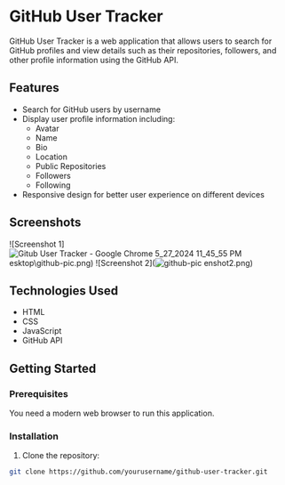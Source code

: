# GitHub User Tracker

GitHub User Tracker is a web application that allows users to search for GitHub profiles and view details such as their repositories, followers, and other profile information using the GitHub API.

## Features

- Search for GitHub users by username
- Display user profile information including:
  - Avatar
  - Name
  - Bio
  - Location
  - Public Repositories
  - Followers
  - Following
- Responsive design for better user experience on different devices

## Screenshots

![Screenshot 1]![Gitub User Tracker - Google Chrome 5_27_2024 11_45_55 PM](https://github.com/shehryarahmed26/Github-user-tracker/assets/154340943/a2915958-b528-4be8-b922-58b1d344e6ec)
esktop\github-pic.png)
![Screenshot 2](![github-pic](https://github.com/shehryarahmed26/Github-user-tracker/assets/154340943/7d561742-9e4e-49e4-8115-86447fd268fc)
enshot2.png)

## Technologies Used

- HTML
- CSS
- JavaScript
- GitHub API

## Getting Started

### Prerequisites

You need a modern web browser to run this application.

### Installation

1. Clone the repository:

```bash
git clone https://github.com/yourusername/github-user-tracker.git
